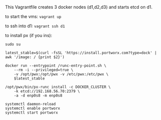 This Vagrantfile creates 3 docker nodes (d1,d2,d3) and starts etcd on d1.

to start the vms:
```vagrant up```

to ssh into d1:
```vagrant ssh d1```

to install px (if you ins):
```
sudo su

latest_stable=$(curl -fsSL 'https://install.portworx.com?type=dock' | awk '/image: / {print $2}')

docker run --entrypoint /runc-entry-point.sh \
    --rm -i --privileged=true \
    -v /opt/pwx:/opt/pwx -v /etc/pwx:/etc/pwx \
    $latest_stable

/opt/pwx/bin/px-runc install -c DOCKER_CLUSTER \
    -k etcd://192.168.56.70:2379 \
    -a -d enp0s8 -m enp0s8

systemctl daemon-reload
systemctl enable portworx
systemctl start portworx
```
